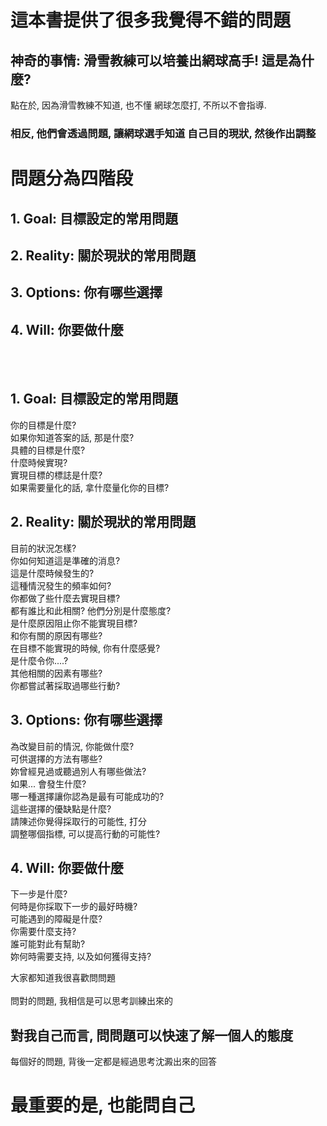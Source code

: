 <h1>這本書提供了很多我覺得不錯的問題</h1>

<h2> 神奇的事情: 滑雪教練可以培養出網球高手! 這是為什麼? </h2>
點在於, 因為滑雪教練不知道, 也不懂 網球怎麼打, 不所以不會指導.<br />    
<h3>相反, 他們會透過問題, 讓網球選手知道 自己目的現狀, 然後作出調整 </h3>

<h1> 問題分為四階段 </h1>
<h2>1. Goal: 目標設定的常用問題 </h2>
<h2>2. Reality: 關於現狀的常用問題 </h2>
<h2>3. Options: 你有哪些選擇 </h2>
<h2>4. Will: 你要做什麼 </h2>
<br /><br />
<h2>1. Goal: 目標設定的常用問題 </h2>   
你的目標是什麼? <br />    
如果你知道答案的話, 那是什麼?<br />     
具體的目標是什麼?<br />    
什麼時候實現?<br />     
實現目標的標誌是什麼?<br />      
如果需要量化的話, 拿什麼量化你的目標?<br />     

<h2>2. Reality: 關於現狀的常用問題 </h2>
目前的狀況怎樣?<br />    
你如何知道這是準確的消息?<br />    
這是什麼時候發生的?<br />    
這種情況發生的頻率如何?<br />    
你都做了些什麼去實現目標?<br />    
都有誰比和此相關? 他們分別是什麼態度? <br />    
是什麼原因阻止你不能實現目標?<br />    
和你有關的原因有哪些? <br />    
在目標不能實現的時候, 你有什麼感覺? <br />     
是什麼令你....?<br />    
其他相關的因素有哪些?<br />   
你都嘗試著採取過哪些行動?<br />   

<h2>3. Options: 你有哪些選擇 </h2>   
為改變目前的情況, 你能做什麼? <br />   
可供選擇的方法有哪些? <br />   
妳曾經見過或聽過別人有哪些做法?<br />    
如果... 會發生什麼? <br />   
哪一種選擇讓你認為是最有可能成功的?<br />     
這些選擇的優缺點是什麼? <br />   
請陳述你覺得採取行的可能性, 打分 <br />   
調整哪個指標, 可以提高行動的可能性? <br />     

<h2>4. Will: 你要做什麼 </h2>
下一步是什麼? <br />    
何時是你採取下一步的最好時機?  <br />    
可能遇到的障礙是什麼? <br />    
你需要什麼支持?  <br />    
誰可能對此有幫助? <br />    
妳何時需要支持, 以及如何獲得支持? <br />    


大家都知道我很喜歡問問題 <br />    
問對的問題, 我相信是可以思考訓練出來的<br />    
<h2>對我自己而言, 問問題可以快速了解一個人的態度 </h2>    
每個好的問題, 背後一定都是經過思考沈澱出來的回答<br />   

<h1>最重要的是, 也能問自己</h1>
